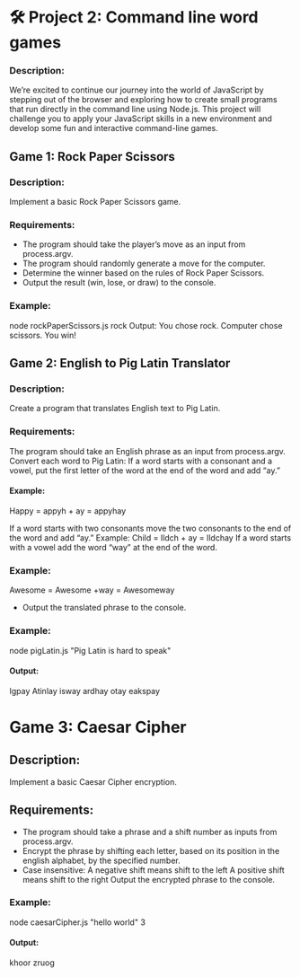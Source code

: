 # 🛠️ Project 2: Command line word games
### Description:
We’re excited to continue our journey into the world of JavaScript by stepping out of the browser and exploring how to create small programs that run directly in the command line using Node.js. This project will challenge you to apply your JavaScript skills in a new environment and develop some fun and interactive command-line games.

## Game 1: Rock Paper Scissors
### Description: 
Implement a basic Rock Paper Scissors game.
### Requirements:
- The program should take the player’s move as an input from process.argv.
- The program should randomly generate a move for the computer.
- Determine the winner based on the rules of Rock Paper Scissors.
- Output the result (win, lose, or draw) to the console.
### Example:
node rockPaperScissors.js rock
Output: You chose rock. Computer chose scissors. You win!

## Game 2: English to Pig Latin Translator
### Description: 
Create a program that translates English text to Pig Latin.
### Requirements:
The program should take an English phrase as an input from process.argv.
Convert each word to Pig Latin:
If a word starts with a consonant and a vowel, put the first letter of the word at the end of the word and add “ay.”
#### Example: 
Happy = appyh + ay = appyhay

If a word starts with two consonants move the two consonants to the end of the word and add “ay.”
Example: Child = Ildch + ay = Ildchay
If a word starts with a vowel add the word “way” at the end of the word.
### Example: 
Awesome = Awesome +way = Awesomeway
- Output the translated phrase to the console.
### Example:
node pigLatin.js "Pig Latin is hard to speak"
#### Output: 
Igpay Atinlay isway ardhay otay eakspay

# Game 3: Caesar Cipher
## Description:
 Implement a basic Caesar Cipher encryption.
## Requirements:
- The program should take a phrase and a shift number as inputs from process.argv.
- Encrypt the phrase by shifting each letter, based on its position in the english alphabet, by the specified number.
- Case insensitive:
A negative shift means shift to the left
A positive shift means shift to the right
Output the encrypted phrase to the console.
### Example:
node caesarCipher.js "hello world" 3
#### Output:
 khoor zruog
